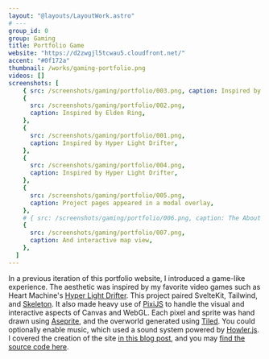 ```yaml
---
layout: "@layouts/LayoutWork.astro"
# ---
group_id: 0
group: Gaming
title: Portfolio Game
website: "https://d2zwgjl5tcwau5.cloudfront.net/"
accent: "#0f172a"
thumbnail: /works/gaming-portfolio.png
videos: []
screenshots: [
    { src: /screenshots/gaming/portfolio/003.png, caption: Inspired by Zelda },
    {
      src: /screenshots/gaming/portfolio/002.png,
      caption: Inspired by Elden Ring,
    },
    {
      src: /screenshots/gaming/portfolio/001.png,
      caption: Inspired by Hyper Light Drifter,
    },
    {
      src: /screenshots/gaming/portfolio/004.png,
      caption: Inspired by Hyper Light Drifter,
    },
    {
      src: /screenshots/gaming/portfolio/005.png,
      caption: Project pages appeared in a modal overlay,
    },
    # { src: /screenshots/gaming/portfolio/006.png, caption: The About page },
    {
      src: /screenshots/gaming/portfolio/007.png,
      caption: And interactive map view,
    },
  ]
---
```


In a previous iteration of this portfolio website, I introduced a game-like experience. The aesthetic was inspired by my favorite video games such as Heart Machine's [Hyper Light Drifter](https://www.heartmachine.com/hyper-light-drifter). This project paired SvelteKit, Tailwind, and [Skeleton](/works/skeleton-labs/skeleton). It also made heavy use of [PixiJS](https://pixijs.com/) to handle the visual and interactive aspects of Canvas and WebGL. Each pixel and sprite was hand drawn using [Aseprite](https://www.aseprite.org/), and the overworld generated using [Tiled](https://www.mapeditor.org/). You could optionally enable music, which used a sound system powered by [Howler.js](https://howlerjs.com/). I covered the creation of the site [in this blog post](https://dev.to/endigo9740/my-new-portfolio-3ke6), and you may [find the source code here](https://github.com/endigo9740/endigo-design/tree/v1).
